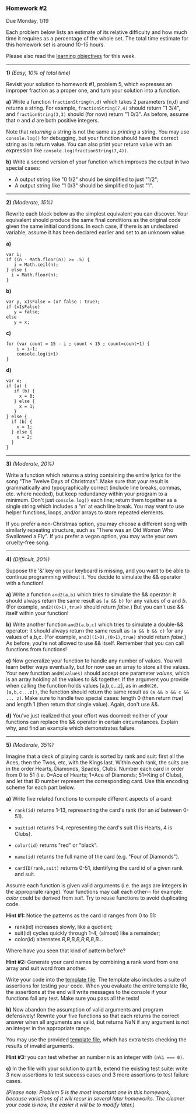 ### Homework #2

Due Monday, 1/19

Each problem below lists an estimate of its relative difficulty and how much time it requires as a percentage of the whole set.  The total time estimate for this homework set is around 10-15 hours.

Please also read the [learning objectives](objectives.md) for this week.

---

**1)** _(Easy, 10% of total time)_

Revisit your solution to homework #1, problem 5, which expresses an improper fraction as a proper one, and turn your solution into a function.

**a)** Write a function `fractionString(n,d)` which takes 2 parameters (n,d) and returns a string.  For example, 
`fractionString(7,4)` should return "1 3/4", and `fractionString(3,3)` should (for now) return "1 0/3".  As before, assume that _n_ and _d_ are both positive integers.

Note that _returning_ a string is not the same as _printing_ a string.  You may use `console.log()` for debugging, but your function should have the correct string as its return value.
You can also print your return value with an expression like `console.log(fractionString(7,4))`.

**b)** Write a second version of your function which improves the output in two special cases:

- A output string like "0 1/2" should be simplified to just "1/2";
- A output string like "1 0/3" should be simplified to just "1".

---

**2)** _(Moderate, 15%)_

Rewrite each block below as the simplest equivalent you can discover.  Your equivalent should produce the same final conditions as the original code given the same initial conditions.
In each case, if there is an undeclared variable, assume it has been declared earlier and set to an unknown value.

**a)**

```
var i;
if ((n - Math.floor(n)) >= .5) {
   i = Math.ceil(n);
} else {
  i = Math.floor(n);
}
```


**b)**
```
var y, xIsFalse = (x? false : true);
if (xIsFalse)
   y = false;
else
   y = x;
```


**c)**
```
for (var count = 15 - i ; count < 15 ; count=count+1) {
    i = i-1;
    console.log(i+1)
}
```


**d)**
```
var x;
if (a) {
   if (b) {
     x = 0;
   } else {
     x = 1;
   }
} else {
  if (b) {
    x = 1;
  } else {
    x = 2;
  }
}
```


---

**3)** _(Moderate, 20%)_

Write a function which returns a string containing the entire lyrics for the song "The Twelve Days of Christmas".  Make sure that your result is grammatically and typographically correct (include line breaks, commas, etc. where needed), but keep redundancy within your program to a minimum.  Don't just `console.log()` each line; return them together as a single string which includes a '\n' at each line break.
You may want to use helper functions, loops, and/or arrays to store repeated elements.

If you prefer a non-Christmas option, you may choose a different song with similarly repeating structure, such as "There was an Old Woman Who Swallowed a Fly".  If you prefer a vegan option, you may write your own cruelty-free song.

---

**4)** _(Difficult, 20%)_

Suppose the '&' key on your keyboard is missing, and you want to be able to continue programming without it.  You decide to simulate the && operator with a function!

**a)**
Write a function `and2(a,b)` which tries to simulate the && operator: it should always return the same result as `(a && b)` for any values of _a_ and _b_.  (For example, `and2((0>1),true)` should return _false_.)  But you can't use && itself within your function!

**b)** Write another function `and3(a,b,c)` which tries to simulate a double-&& operator: it should always return the same result as `(a && b && c)` for any values of a,b,c.  (For example, `and3((1>0),(0>1),true)` should return _false_.)  As before, you're not allowed to use && itself. Remember that you can call functions from functions!

**c)**
Now generalize your function to handle any number of values.  You will learn better ways eventually, but for now use an array to store all the values.
Your new function `andN(values)` should accept one parameter _values_, which is an array holding all the values to && together.
If the argument you provide when calling the function holds values [a,b,c...z], as in
`andN(26,[a,b,c...z])`, the function should return the same result as `(a && b && c && ... z)`.
Make sure to handle two special cases: length 0 (then return _true_) and length 1 (then return that single value).
Again, don't use &&.

**d)**
You've just realized that your effort was doomed: neither of your functions can replace the && operator in certain circumstances.  Explain why, and find an example which demonstrates failure.

---


**5)** _(Moderate, 35%)_

Imagine that a deck of playing cards is sorted by rank and suit: first all the Aces, then the Twos, etc, with the Kings last.  Within each rank, the suits are in the order Hearts, Diamonds, Spades, Clubs.  Number each card in order from 0 to 51 (i.e. 0=Ace of Hearts; 1=Ace of Diamonds; 51=King of Clubs), and let that ID number represent the corresponding card.  Use this encoding scheme for each part below.

**a)** Write five related functions to compute different aspects of a card:

* `rank(id)` returns 1-13, representing the card's rank (for an _id_ between 0-51).

* `suit(id)` returns 1-4, representing the card's suit (1 is Hearts, 4 is Clubs).

* `color(id)` returns "red" or "black".

* `name(id)` returns the full name of the card (e.g. "Four of Diamonds").

* `cardID(rank,suit)` returns 0-51, identifying the card id of a given rank and suit.

Assume each function is given valid arguments (i.e. the args are integers in the appropriate range).
Your functions may call each other-- for example: _color_ could be derived from _suit_. Try to reuse functions to avoid duplicating code.

**Hint #1:** Notice the patterns as the card id ranges from 0 to 51:

- rank(id) increases slowly, like a quotient;
- suit(id) cycles quickly through 1-4, (almost) like a remainder;
- color(id) alternates _R,R,B,B,R,R,B,B..._

Where have you seen that kind of pattern before?

**Hint #2:** Generate your card names by combining a rank word from one array and suit word from another.

Write your code into the [template file](cards-template1a.js).  The template also includes a suite of assertions for testing your code.  When you evaluate the entire template file, the assertions at the end will write messages to the console if your functions fail any test.  Make sure you pass all the tests!

**b)**
Now abandon the assumption of valid arguments and program defensively!  Rewrite your five functions so that each returns the correct answer when all arguments are valid, but returns NaN if any argument is not an integer in the appropriate range.

You may use the provided [template file](cards-template1b.js), which has extra tests checking the results of invalid arguments.

**Hint #3:** you can test whether an number _n_ is an integer with `(n%1 === 0)`.

**c)**
In the file with your solution to part **b**, extend the existing test suite: write 3 new assertions to test success cases and 3 more assertions to test failure cases.


_(Please note: Problem 5 is the most important one in this homework, because variations of it will recur in several later homeworks.  The cleaner your code is now, the easier it will be to modify later.)_


